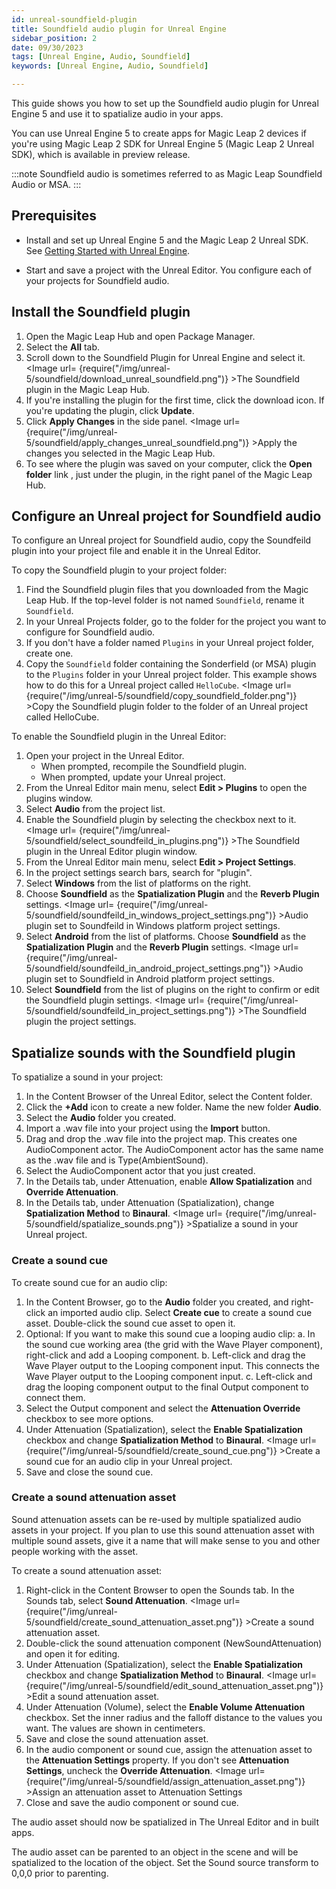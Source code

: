 ```yaml
---
id: unreal-soundfield-plugin
title: Soundfield audio plugin for Unreal Engine
sidebar_position: 2
date: 09/30/2023
tags: [Unreal Engine, Audio, Soundfield]
keywords: [Unreal Engine, Audio, Soundfield]

---
```


This guide shows you how to set up the Soundfield audio plugin for Unreal Engine 5 and use it to spatialize audio in your apps.

You can use Unreal Engine 5 to create apps for Magic Leap 2 devices if you're using Magic Leap 2 SDK for Unreal Engine 5 (Magic Leap 2 Unreal SDK), which is available in preview release.

:::note
Soundfield audio is sometimes referred to as Magic Leap Soundfield Audio or MSA.
:::

## Prerequisites

- Install and set up Unreal Engine 5 and the Magic Leap 2 Unreal SDK. See [Getting Started with Unreal Engine](/docs/guides/unreal/unreal-getting-started/).

- Start and save a project with the Unreal Editor. You configure each of your projects for Soundfield audio.

## Install the Soundfield plugin

1. Open the Magic Leap Hub and open Package Manager.
2. Select the **All** tab.
3. Scroll down to the Soundfield Plugin for Unreal Engine and select it.
    <Image url= {require("/img/unreal-5/soundfield/download_unreal_soundfield.png")} >The Soundfield plugin in the Magic Leap Hub.</Image>
4. If you're installing the plugin for the first time, click the download icon. If you're updating the plugin, click **Update**.
5. Click **Apply Changes** in the side panel.
    <Image url= {require("/img/unreal-5/soundfield/apply_changes_unreal_soundfield.png")} >Apply the changes you selected in the Magic Leap Hub.</Image>
6. To see where the plugin was saved on your computer, click the **Open folder** link , just under the plugin, in the right panel of the Magic Leap Hub.

## Configure an Unreal project for Soundfield audio

To configure an Unreal project for Soundfield audio, copy the Soundfeild plugin into your project file and enable it in the Unreal Editor.

To copy the Soundfield plugin to your project folder:

1. Find the Soundfield plugin files that you downloaded from the Magic Leap Hub. If the top-level folder is not named `Soundfield`, rename it `Soundfield`.
2. In your Unreal Projects folder, go to the folder for the project you want to configure for Soundfield audio.
3. If you don't have a folder named `Plugins` in your Unreal project folder, create one.
4. Copy the `Soundfield` folder containing the Sonderfield (or MSA) plugin to the `Plugins` folder in your Unreal project folder. This example shows how to do this for a Unreal project called `HelloCube`.
    <Image url= {require("/img/unreal-5/soundfield/copy_soundfield_folder.png")} >Copy the Soundfield plugin folder to the folder of an Unreal project called HelloCube.</Image>

To enable the Soundfield plugin in the Unreal Editor:

1. Open your project in the Unreal Editor.
    - When prompted, recompile the Soundfield plugin.
    - When prompted, update your Unreal project.
2. From the Unreal Editor main menu, select **Edit > Plugins** to open the plugins window.
3. Select **Audio** from the project list.
4. Enable the Soundfield plugin by selecting the checkbox next to it.
    <Image url= {require("/img/unreal-5/soundfield/select_soundfeild_in_plugins.png")} >The Soundfield plugin in the Unreal Editor plugin window.</Image>
5. From the Unreal Editor main menu, select **Edit > Project Settings**.
6. In the project settings search bars, search for "plugin".
7. Select **Windows** from the list of platforms on the right.
8. Choose **Soundfield** as the **Spatialization Plugin** and the **Reverb Plugin** settings.
<Image url= {require("/img/unreal-5/soundfield/soundfeild_in_windows_project_settings.png")} >Audio plugin set to Soundfeild in Windows platform project settings.</Image>
9. Select **Android** from the list of platforms. Choose **Soundfield** as the **Spatialization Plugin** and the **Reverb Plugin** settings.
    <Image url= {require("/img/unreal-5/soundfield/soundfeild_in_android_project_settings.png")} >Audio plugin set to Soundfield in Android platform project settings.</Image>
10. Select **Soundfield** from the list of plugins on the right to confirm or edit the Soundfield plugin settings.
    <Image url= {require("/img/unreal-5/soundfield/soundfeild_in_project_settings.png")} >The Soundfield plugin the project settings.</Image>

## Spatialize sounds with the Soundfield plugin

To spatialize a sound in your project:

1. In the Content Browser of the Unreal Editor, select the Content folder.
2. Click the **+Add** icon to create a new folder. Name the new folder **Audio**.
3. Select the **Audio** folder you created.
4. Import a .wav file into your project using the **Import** button.
5. Drag and drop the .wav file into the project map. This creates one AudioComponent actor. The AudioComponent actor has the same name as the .wav file and is Type(AmbientSound).
6. Select the AudioComponent actor that you just created.
7. In the Details tab, under Attenuation, enable **Allow Spatialization** and **Override Attenuation**.
8. In the Details tab, under Attenuation (Spatialization), change **Spatialization Method** to **Binaural**.
    <Image url= {require("/img/unreal-5/soundfield/spatialize_sounds.png")} >Spatialize a sound in your Unreal project.</Image>

### Create a sound cue

To create sound cue for an audio clip:

1. In the Content Browser, go to the **Audio** folder you created, and right-click an imported audio clip. Select **Create cue** to create a sound cue asset. Double-click the sound cue asset to open it.
2. Optional: If you want to make this sound cue a looping audio clip:
    a. In the sound cue working area (the grid with the Wave Player component), right-click and add a Looping component.
    b. Left-click and drag the Wave Player output to the Looping component input. This connects the Wave Player output to the Looping component input.
    c. Left-click and drag the looping component output to the final Output component to connect them.
3. Select the Output component and select the **Attenuation Override** checkbox to see more options.
4. Under Attenuation (Spatialization), select the **Enable Spatialization** checkbox and change **Spatialization Method** to **Binaural**.
    <Image url= {require("/img/unreal-5/soundfield/create_sound_cue.png")} >Create a sound cue for an audio clip in your Unreal project.</Image>
5. Save and close the sound cue.

### Create a sound attenuation asset

Sound attenuation assets can be re-used by multiple spatialized audio assets in your project. If you plan to use this sound attenuation asset with multiple sound assets, give it a name that will make sense to you and other people working with the asset.

To create a sound attenuation asset:

1. Right-click in the Content Browser to open the Sounds tab. In the Sounds tab, select **Sound Attenuation**.
    <Image url= {require("/img/unreal-5/soundfield/create_sound_attenuation_asset.png")} >Create a sound attenuation asset.</Image>
2. Double-click the sound attenuation component (NewSoundAttenuation) and open it for editing.
3. Under Attenuation (Spatialization), select the **Enable Spatialization** checkbox and change **Spatialization Method** to **Binaural**.
    <Image url= {require("/img/unreal-5/soundfield/edit_sound_attenuation_asset.png")} >Edit a sound attenuation asset.</Image>
4. Under Attenuation (Volume), select the **Enable Volume Attenuation** checkbox. Set the inner radius and the falloff distance to the values you want. The values are shown in centimeters.
5. Save and close the sound attenuation asset.
6. In the audio component or sound cue, assign the attenuation asset to the **Attenuation Settings** property. If you don't see **Attenuation Settings**, uncheck the **Override Attenuation**.
    <Image url= {require("/img/unreal-5/soundfield/assign_attenuation_asset.png")} >Assign an attenuation asset to Attenuation Settings</Image>
7. Close and save the audio component or sound cue.

The audio asset should now be spatialized in The Unreal Editor and in built apps.

The audio asset can be parented to an object in the scene and will be spatialized to the location of the object. Set the Sound source transform to 0,0,0 prior to parenting.